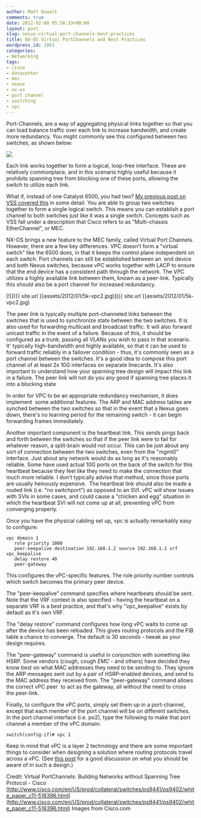 ```yaml
---
author: Matt Oswalt
comments: true
date: 2012-02-08 05:58:33+00:00
layout: post
slug: nexus-virtual-port-channels-best-practices
title: NX-OS Virtual PortChannels and Best Practices
wordpress_id: 1863
categories:
- Networking
tags:
- cisco
- datacenter
- mec
- nexus
- nx-os
- port channel
- switching
- vpc
---
```


Port-Channels, are a way of aggregating physical links together so that you can load balance traffic over each link to increase bandwidth, and create more redundancy. You might commonly see this configured between two switches, as shown below:

[![](http://www.cisco.com/image/gif/paws/12023/4a.gif)](http://www.cisco.com/image/gif/paws/12023/4a.gif)

Each link works together to form a logical, loop-free interface. These are relatively commonplace, and in this scenario highly useful because it prohibits spanning tree from blocking one of these ports, allowing the switch to utilize each link.

What if, instead of one Catalyst 6500, you had two? [My previous post on VSS covered this](http://keepingitclassless.net/2011/10/virtual-switching-system-on-cisco-catalyst-6500/) in some detail. You are able to group two switches together to form a single logical switch. This means you can establish a port channel to both switches just like it was a single switch. Concepts such as VSS fall under a description that Cisco refers to as "Multi-chassis EtherChannel", or MEC.

NX-OS brings a new feature to the MEC family, called Virtual Port Channels. However, there are a few key differences. VPC doesn't form a "virtual switch" like the 6500 does, in that it keeps the control plane independent on each switch. Port channels can still be established between an  end device and both Nexus switches, because vPC works together with LACP to ensure that the end device has a consistent path through the network. The VPC utilizes a highly available link between them, known as a peer-link. Typically this should also be a port channel for increased redundancy.

[![]({{ site.url }}assets/2012/01/5k-vpc2.jpg)]({{ site.url }}assets/2012/01/5k-vpc2.jpg)

The peer link is typically multiple port-channeled links between the switches that is used to synchronize state between the two switches. It is also used for forwarding multicast and broadcast traffic. It will also forward unicast traffic in the event of a failure. Because of this, it should be configured as a trunk, passing all VLANs you wish to pass in that scenario. It' typically high-bandwidth and highly available, so that it can be used to forward traffic reliably in a failover condition - thus, it's commonly seen as a port channel between the switches. It's a good idea to compose this port channel of at least 2x 10G interfaces on separate linecards. It's also important to understand how your spanning tree design will impact this link in a failure. The peer link will not do you any good if spanning tree places it into a blocking state

In order for VPC to be an appropriate redundancy mechanism, it does implement  some additional features. The ARP and MAC address tables are synched between the two switches so that in the event that a Nexus goes down, there's no learning period for the remaining switch - it can begin forwarding frames immediately.

Another important component is the heartbeat link. This sends pings back and forth between the switches so that if the peer link were to fail for whatever reason, a split-brain would not occur. This can be just about any sort of connection between the two switches, even from the "mgmt0" interface. Just about any network would do as long as it's reasonably reliable. Some have used actual 10G ports on the back of the switch for this heartbeat because they feel like they need to make the connection that much more reliable. I don't typically advise that method, since those ports are usually heinously expensive.  The heartbeat link should also be made a routed link (i.e. "no switchport") as opposed to an SVI. vPC will show issues with SVIs in some cases, and could cause a "chicken and egg" situation in which the heartbeat SVI will not come up at all, preventing vPC from converging properly.

Once you have the physical cabling set up, vpc is actually remarkably easy to configure:

    vpc domain 1
       role priority 1000
       peer-keepalive destination 192.168.1.2 source 192.168.1.1 vrf vpc_keepalive
       delay restore 40
       peer-gateway

This configures the vPC-specific features. The role priority number controls which switch becomes the primary peer device.

The "peer-keepalive" command specifies where heartbeats should be sent. Note that the VRF context is also specified - having the heartbeat on a separate VRF is a best practice, and that's why "vpc_keepalive" exists by default as it's own VRF.

The "delay restore" command configures how long vPC waits to come up after the device has been reloaded. This gives routing protocols and the FIB table a chance to converge. The default is 30 seconds - tweak as your design requires.

The "peer-gateway" command is useful in conjunction with something like HSRP. Some vendors (cough, cough *EMC* - and others) have decided they know best on what MAC addresses they need to be sending to. They ignore the ARP messages sent out by a pair of HSRP-enabled devices, and send to the MAC address they received from. The "peer-gateway" command allows the correct vPC peer  to act as the gateway, all without the need to cross the peer-link.

Finally, to configure the vPC ports, simply set them up in a port-channel, except that each member of the port channel will be on different switches. In the port channel interface (i.e. po2), type the following to make that port channel a member of the vPC domain:
    
    switch(config-if)# vpc 1

Keep in mind that vPC is a layer 2 technology and there are some important things to consider when designing a solution where routing protocols travel across a vPC. (See [this post](http://bradhedlund.com/2010/12/16/routing-over-nexus-7000-vpc-peer-link-yes-and-no/) for a good discussion on what you should be aware of in such a design.)


Credit: Virtual PortChannels: Building Networks without Spanning Tree Protocol - Cisco [http://www.cisco.com/en/US/prod/collateral/switches/ps9441/ps9402/white_paper_c11-516396.html](http://www.cisco.com/en/US/prod/collateral/switches/ps9441/ps9402/white_paper_c11-516396.html) Images from Cisco.com
